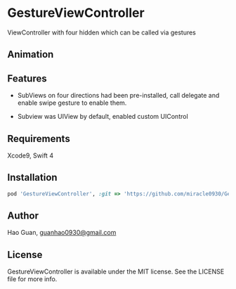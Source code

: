 # GestureViewController
ViewController with four hidden which can be called via gestures

## Animation

<p align = "center" src = "https://github.com/miracle0930/GestureViewController/blob/master/Screenshots/GestureViewControllerDemo.gif" /></p>

## Features

- SubViews on four directions had been pre-installed, call delegate and enable swipe gesture to enable them.

- Subview was UIView by default, enabled custom UIControl

## Requirements

Xcode9, Swift 4

## Installation

```ruby
pod 'GestureViewController', :git => 'https://github.com/miracle0930/GestureViewController.git'
```
## Author
Hao Guan, guanhao0930@gmail.com

## License

GestureViewController is available under the MIT license. See the LICENSE file for more info.
